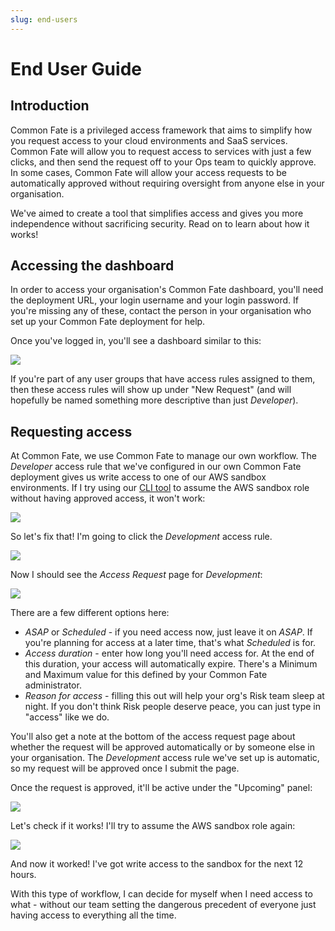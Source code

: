 ```yaml
---
slug: end-users
---
```


# End User Guide

## Introduction

Common Fate is a privileged access framework that aims to simplify how you request access to your cloud environments and SaaS services. Common Fate will allow you to request access to services with just a few clicks, and then send the request off to your Ops team to quickly approve. In some cases, Common Fate will allow your access requests to be automatically approved without requiring oversight from anyone else in your organisation.

We've aimed to create a tool that simplifies access and gives you more independence without sacrificing security. Read on to learn about how it works!

## Accessing the dashboard

In order to access your organisation's Common Fate dashboard, you'll need the deployment URL, your login username and your login password. If you're missing any of these, contact the person in your organisation who set up your Common Fate deployment for help.

Once you've logged in, you'll see a dashboard similar to this:

![](/img/end-user/00-cfdashboard.png)

If you're part of any user groups that have access rules assigned to them, then these access rules will show up under "New Request" (and will hopefully be named something more descriptive than just _Developer_).

## Requesting access

At Common Fate, we use Common Fate to manage our own workflow. The _Developer_ access rule that we've configured in our own Common Fate deployment gives us write access to one of our AWS sandbox environments. If I try using our [CLI tool](https://github.com/common-fate/granted) to assume the AWS sandbox role without having approved access, it won't work:

![](/img/end-user/01-assumefailed.png)

So let's fix that! I'm going to click the _Development_ access rule.

![](/img/end-user/02-dashboardselectrule.png)

Now I should see the _Access Request_ page for _Development_:

![](/img/end-user/03-accessrequest.png)

There are a few different options here:

- _ASAP_ or _Scheduled_ - if you need access now, just leave it on _ASAP_. If you're planning for access at a later time, that's what _Scheduled_ is for.
- _Access duration_ - enter how long you'll need access for. At the end of this duration, your access will automatically expire. There's a Minimum and Maximum value for this defined by your Common Fate administrator.
- _Reason for access_ - filling this out will help your org's Risk team sleep at night. If you don't think Risk people deserve peace, you can just type in "access" like we do.

You'll also get a note at the bottom of the access request page about whether the request will be approved automatically or by someone else in your organisation. The _Development_ access rule we've set up is automatic, so my request will be approved once I submit the page.

Once the request is approved, it'll be active under the "Upcoming" panel:

![](/img/end-user/04-accessgranted.png)

Let's check if it works! I'll try to assume the AWS sandbox role again:

![](/img/end-user/05-assumesuccessful.png)

And now it worked! I've got write access to the sandbox for the next 12 hours.

With this type of workflow, I can decide for myself when I need access to what - without our team setting the dangerous precedent of everyone just having access to everything all the time.
